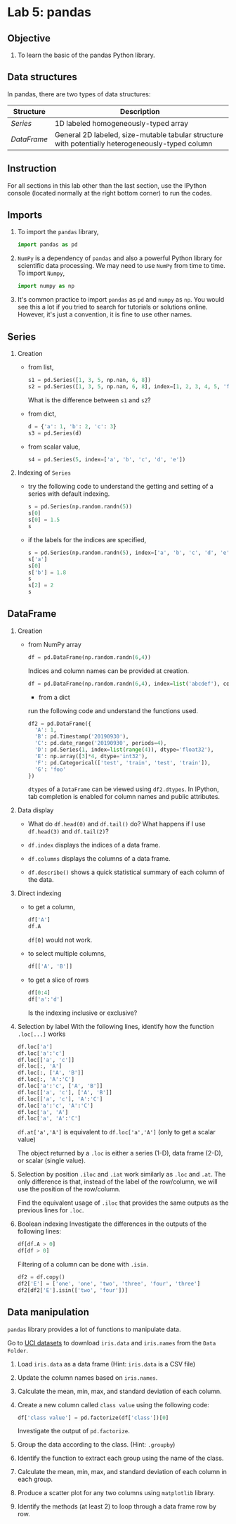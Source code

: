 # Lab 5: pandas

## Objective
1. To learn the basic of the pandas Python library.

## Data structures
In pandas, there are two types of data structures:

|Structure    | Description         |
|-------------|---------------------|
|*Series*     | 1D labeled homogeneously-typed array |
|*DataFrame*  | General 2D labeled, size-mutable tabular structure with potentially heterogeneously-typed column |

## Instruction

For all sections in this lab other than the last section, use the IPython console (located normally at the right bottom corner) to run the codes.

## Imports

1. To import the `pandas` library,
    ```python
    import pandas as pd
    ```

2. `NumPy` is a dependency of `pandas` and also a powerful Python library for scientific data processing. We may need to use `NumPy` from time to time. To import `Numpy`,
    ```python
    import numpy as np
    ```

3. It's common practice to import `pandas` as `pd` and `numpy` as `np`. You would see this a lot if you tried to search for tutorials or solutions online. However, it's just a convention, it is fine to use other names.

## Series

1. Creation 

    - from list,

      ```python
      s1 = pd.Series([1, 3, 5, np.nan, 6, 8])
      s2 = pd.Series([1, 3, 5, np.nan, 6, 8], index=[1, 2, 3, 4, 5, 'f'])
      ```

      What is the difference between `s1` and `s2`?

    - from dict,

      ```python
      d = {'a': 1, 'b': 2, 'c': 3}
      s3 = pd.Series(d)
      ```

    - from scalar value,

      ```python 
      s4 = pd.Series(5, index=['a', 'b', 'c', 'd', 'e'])
      ```

2. Indexing of `Series`

    - try the following code to understand the getting and setting of a series with default indexing.

      ```python
      s = pd.Series(np.random.randn(5))
      s[0]
      s[0] = 1.5
      s
      ```

    - if the labels for the indices are specified,

      ```python
      s = pd.Series(np.random.randn(5), index=['a', 'b', 'c', 'd', 'e'])
      s['a']
      s[0]
      s['b'] = 1.8
      s
      s[2] = 2
      s
      ```

## DataFrame

1. Creation
    - from NumPy array

      ```python
      df = pd.DataFrame(np.random.randn(6,4))
      ```
    
      Indices and column names can be provided at creation.

      ```python
      df = pd.DataFrame(np.random.randn(6,4), index=list('abcdef'), columns=list('ABCD'))
      ```

      - from a dict

      run the following code and understand the functions used.

      ```python
      df2 = pd.DataFrame({
        'A': 1,
        'B': pd.Timestamp('20190930'),
        'C': pd.date_range('20190930', periods=4),
        'D': pd.Series(1, index=list(range(4)), dtype='float32'),
        'E': np.array([3]*4, dtype='int32'),
        'F': pd.Categorical(['test', 'train', 'test', 'train']),
        'G': 'foo'
      })
      ```

      `dtypes` of a `DataFrame` can be viewed using `df2.dtypes`. In IPython, tab completion is enabled for column names and public attributes.

2. Data display
    - What do `df.head(0)` and `df.tail()` do? What happens if I use `df.head(3)` and `df.tail(2)`?

    - `df.index` displays the indices of a data frame.

    - `df.columns` displays the columns of a data frame.

    - `df.describe()` shows a quick statistical summary of each column of the data.

3. Direct indexing
    - to get a column,
      ```python
      df['A']
      df.A
      ```

      `df[0]` would not work.

    - to select multiple columns,
      ```python
      df[['A', 'B']]
      ```

    - to get a slice of rows
      ```python
      df[0:4]
      df['a':'d']
      ```

      Is the indexing inclusive or exclusive?

4. Selection by label
    With the following lines, identify how the function `.loc[...]` works

    ```python
    df.loc['a']
    df.loc['a':'c']
    df.loc[['a', 'c']]
    df.loc[:, 'A']
    df.loc[:, ['A', 'B']]
    df.loc[:, 'A':'C']
    df.loc['a':'c', ['A', 'B']]
    df.loc[['a', 'c'], ['A', 'B']]
    df.loc[['a', 'c'], 'A':'C']
    df.loc['a':'c', 'A':'C']
    df.loc['a', 'A']
    df.loc['a', 'A':'C']
    ```

    `df.at['a','A']` is equivalent to `df.loc['a','A']` (only to get a scalar value)

    The object returned by a `.loc` is either a series (1-D), data frame (2-D), or scalar (single value).

5. Selection by position
    `.iloc` and `.iat` work similarly as `.loc` and `.at`. The only difference is that, instead of the label of the row/column, we will use the position of the row/column.

    Find the equivalent usage of `.iloc` that provides the same outputs as the previous lines for `.loc`.

6. Boolean indexing
    Investigate the differences in the outputs of the following lines:
    ```python
    df[df.A > 0]
    df[df > 0]
    ```

    Filtering of a column can be done with `.isin`.
    ```python
    df2 = df.copy()
    df2['E'] = ['one', 'one', 'two', 'three', 'four', 'three']
    df2[df2['E'].isin(['two', 'four'])]
    ```

## Data manipulation
`pandas` library provides a lot of functions to manipulate data.

Go to [UCI datasets](https://archive.ics.uci.edu/ml/datasets/Iris) to download `iris.data` and `iris.names` from the `Data Folder`.

1. Load `iris.data` as a data frame (Hint: `iris.data` is a CSV file)

2. Update the column names based on `iris.names`.

3. Calculate the mean, min, max, and standard deviation of each column.

4. Create a new column called `class value` using the following code:
    ```python
    df['class value'] = pd.factorize(df['class'])[0]
    ```
    Investigate the output of `pd.factorize`.

5. Group the data according to the class. (Hint: `.groupby`)

6. Identify the function to extract each group using the name of the class.

7. Calculate the mean, min, max, and standard deviation of each column in each group.

8. Produce a scatter plot for any two columns using `matplotlib` library.

9. Identify the methods (at least 2) to loop through a data frame row by row.